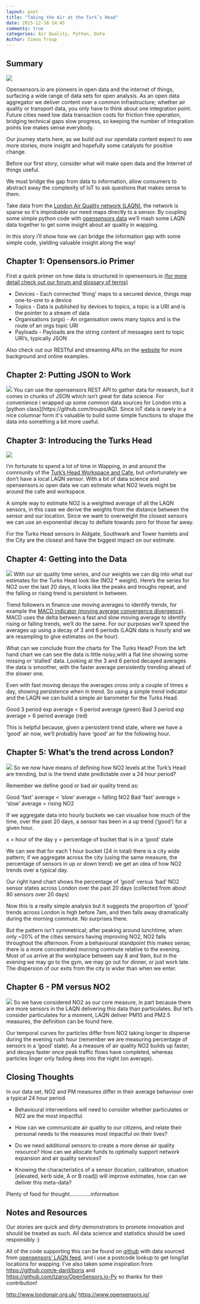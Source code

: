 ```yaml
---
layout: post
title: "Taking the Air at the Turk’s Head"
date: 2015-12-18 14:45
comments: true
categories: Air Quality, Python, Data
Author: Simon Troup
---
```

## Summary
<img src="{{ root_url }}/images/TurksHead.jpg" />

Opensensors.io are pioneers in open data and the internet of things, surfacing a wide range of data sets for open analysis. As an open data aggregator we deliver content over a common infrastructure; whether air quality or transport data, you only have to think about one integration point. Future cities need low data transaction costs for friction free operation, bridging technical gaps slow progress, so keeping the number of integration points low makes sense everybody.

Our journey starts here, as we build out our opendata content expect to see more stories, more insight and hopefully some catalysts for positive change.

Before our first story, consider what will make open data and the Internet of things useful. 

We must bridge the gap from data to information, allow consumers to abstract away the complexity of IoT to ask questions that makes sense to them.  

Take data from the [London Air Quality network (LAQN)](http://www.londonair.org.uk/LondonAir/guide/default.aspx), the network is sparse so it's improbable our need maps directly to a sensor. By coupling some simple python code with [opensensors data](https://www.opensensors.io/orgs/london-air-quality-network) we’ll mash some LAQN data together to get some insight about air quality in wapping.

In this story i’ll show how we can bridge the information gap with some simple code, yielding valuable insight along the way! 

## Chapter 1: Opensensors.io Primer

First a quick primer on how data is structured in opensensors.io [(for more detail check out our forum and glossary of terms)](http://support.opensensors.io/support/solutions/articles/6000025426-opensensors-glossary-of-terms)

*  Devices - Each connected ‘thing’ maps to a secured device, things map one-to-one to a device
*  Topics - Data is published by devices to topics, a topic is a URI and is the pointer to a stream of data 
*  Organisations (orgs) - An organisation owns many topics and is the route of an orgs topic URI
*  Payloads - Payloads are the string content of messages sent to topic URI’s, typically JSON

Also check out our RESTful and streaming APIs on the [website](https://api.opensensors.io/index.html) for more background and online examples.

## Chapter 2: Putting JSON to Work 
<img src="{{ root_url }}/images/json-to-work.png" />
You can use the opensensors REST API to gather data for research, but it comes in chunks of JSON which isn’t great for data science. For convenience i wrapped up some common data sources for London into a [python class](https://github.com/troups/AQ). Since IoT data is rarely in a nice columnar form it's valuable to build some simple functions to shape the data into something a bit more useful. 

## Chapter 3: Introducing the Turks Head
<img src="{{ root_url }}/images/introturkshead.png" />

I’m fortunate to spend a lot of time in Wapping, in and around the community of the [Turk’s Head Workspace and Cafe](http://www.turksheadcharity.com/story/), but unfortunately we don’t have a local LAQN sensor. With a bit of data science and opensensors.io open data we can estimate what NO2 levels might be around the cafe and workspace. 

A simple way to estimate NO2 is a weighted average of all the LAQN sensors, in this case we derive the weights from the distance between the sensor and our location. Since we want to overweight the closest sensors we can use an exponential decay to deflate towards zero for those far away. 

For the Turks Head sensors in Aldgate, Southwark and Tower hamlets and the City are the closest and have the biggest impact on our estimate. 

## Chapter 4: Getting into the Data
<img src="{{ root_url }}/images/gettingintothedata.png" />
With our air quality time series, and our weights we can dig into what our estimates for the Turks Head look like (NO2 * weight). Here’s the series for NO2 over the last 20 days, it looks like the peaks and troughs repeat, and the falling or rising trend is persistent in between. 

Trend followers in finance use moving averages to identify trends, for example the [MACD indicator (moving average convergence divergence)](https://en.wikipedia.org/wiki/MACD). MACD uses the delta between a fast and slow moving average to identify rising or falling trends, we’ll do the same. For our purposes we’ll speed the averages up using a decay of 3 and 6 periods (LAQN data is hourly and we are resampling to give estimates on the hour).

What can we conclude from the charts for The Turks Head? From the left hand chart we can see the data is little noisy,with a flat line showing some missing or ‘stalled’ data. Looking at the 3 and 6 period decayed averages the data is smoother, with the faster average persistently trending ahead of the slower one.  

Even with fast moving decays the averages cross only a couple of times a day, showing persistence when in trend. So using a simple trend indicator and the LAQN we can build a simple air barometer for the Turks Head. 

Good	3 period exp average <  6 period average (green)
Bad 	3 period exp average > 6 period average (red)

This is helpful because, given a persistent trend state, where we have a ‘good’ air now, we’ll probably have ‘good’ air for the following hour. 

## Chapter 5: What’s the trend across London?
<img src="{{ root_url }}/images/trends.png" />
So we now have means of defining how NO2 levels at the Turk’s Head are trending, but is the trend state predictable over a 24 hour period? 

Remember we define good or bad air quality trend as:

Good	‘fast’ average  <  ‘slow’ average  = falling NO2
Bad 	‘fast’ average  >  ‘slow’ average  = rising NO2

If we aggregate data into hourly buckets we can visualise how much of the time, over the past 20 days, a sensor has been in a up trend (‘good’) for a given hour. 

x = hour of the day
y = percentage of bucket that is in a ‘good’ state

We can see that for each 1 hour bucket (24 in total) there is a city wide pattern; if we aggregate across the city (using the same measure, the percentage of sensors in up or down trend) we get an idea of how NO2 trends over a typical day. 

Our right hand chart shows the percentage of ‘good’ versus ‘bad’ NO2 sensor states across London over the past 20 days (collected from about 80 sensors over 20 days)

Now this is a really simple analysis but it suggests the proportion of ‘good’ trends across London is high before 7am, and then falls away dramatically during the morning commute. No surprises there.

But the pattern isn’t symmetrical; after peaking around lunchtime, when only ~20% of the cities sensors having improving NO2, NO2 falls throughout the afternoon. From a behavioural standpoint this makes sense; there is a more concentrated morning commute relative to the evening. Most of us arrive at the workplace between say 8 and 9am, but in the evening we may go to the gym, we may go out for dinner, or just work late. The dispersion of our exits from the city is wider than when we enter. 

## Chapter 6 - PM versus NO2
<img src="{{ root_url }}/images/pmvsno2.png" />
So we have considered NO2 as our core measure, in part because there are more sensors in the LAQN delivering this data than particulates. But let’s consider particulates for a moment, LAQN deliver PM10 and PM2.5 measures, the definition can be found here. 

Our temporal curves for particles differ from NO2 taking longer to disperse during the evening rush hour (remember we are measuring percentage of sensors in a ‘good’ state). As a measure of air quality NO2 builds up faster, and decays faster once peak traffic flows have completed, whereas particles linger only fading deep into the night (on average).

## Closing Thoughts 

In our data set, NO2 and PM measures differ in their average behaviour over a typical 24 hour period. 

*  Behavioural interventions will need to consider whether particulates or N02 are the most impactful. 

*  How can we communicate air quality to our citizens, and relate their personal needs to the measures most impactful on their lives?

*  Do we need additional sensors to create a more dense air quality resource? How can we allocate funds to optimally support network expansion and air quality services?

*  Knowing the characteristics of a sensor (location, calibration, situation [elevated, kerb side, A or B road]) will improve estimates, how can we deliver this meta-data?

Plenty of food for thought…………..information

## Notes and Resources
Our stories are quick and dirty demonstrators to promote innovation and should be treated as such. All data science and statistics should be used responsibly :) 


All of the code supporting this can be found on [github](https://github.com/troups/AQ) with data sourced from [opensensors’ LAQN feed](https://www.opensensors.io/orgs/london-air-quality-network), and i use a postcode lookup to get long/lat locations for wapping. I’ve also taken some inspiration from https://github.com/e-dard/boris and https://github.com/tzano/OpenSensors.io-Py so thanks for their contribution!

http://www.londonair.org.uk/
https://www.opensensors.io/
